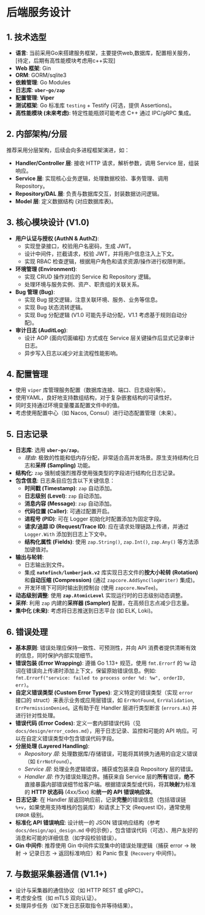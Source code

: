 # 后端服务设计

## 1. 技术选型

*   **语言**: 当前采用Go来搭建服务框架，主要提供web,数据库，配置相关服务，[待定，后期有高性能模块考虑用c++实现]
*   **Web 框架**: Gin
*   **ORM**: GORM/sqlite3
*   **依赖管理**: Go Modules
*   **日志库**: **`uber-go/zap`**
*   **配置管理**: **Viper**
*   **测试框架**: Go 标准库 `testing` + Testify (可选，提供 Assertions)。
*   **高性能模块 (未来考虑)**: 特定性能瓶颈可能考虑 C++ 通过 IPC/gRPC 集成。
  
## 2. 内部架构/分层

推荐采用分层架构，后续会向多进程框架演进，如：

*   **Handler/Controller 层**: 接收 HTTP 请求，解析参数，调用 Service 层，组装响应。
*   **Service 层**: 实现核心业务逻辑，处理数据校验、事务管理、调用 Repository。
*   **Repository/DAL 层**: 负责与数据库交互，封装数据访问逻辑。
*   **Model 层**: 定义数据结构 (对应数据库表)。

## 3. 核心模块设计 (V1.0)

*   **用户认证与授权 (AuthN & AuthZ)**:
    *   实现登录接口，校验用户名密码，生成 JWT。
    *   设计中间件，拦截请求，校验 JWT，并将用户信息注入上下文。
    *   实现 RBAC 检查逻辑，根据用户角色和请求资源/操作进行权限判断。
*   **环境管理 (Environment)**:
    *   实现 CRUD 操作对应的 Service 和 Repository 逻辑。
    *   处理环境与服务实例、资产、职责组的关联关系。
*   **Bug 管理 (Bug)**:
    *   实现 Bug 提交逻辑，注意关联环境、服务、业务等信息。
    *   实现 Bug 状态流转逻辑。
    *   实现 Bug 分配逻辑 (V1.0 可能先手动分配，V1.1 考虑基于规则自动分配)。
*   **审计日志 (AuditLog)**:
    *   设计 AOP (面向切面编程) 方式或在 Service 层关键操作后显式记录审计日志。
    *   异步写入日志以减少对主流程性能影响。

## 4. 配置管理

*   使用 `viper` 库管理服务配置（数据库连接、端口、日志级别等）。
*   使用YAML，良好地支持数组结构，对于复杂嵌套结构的可读性好。
*   同时支持通过环境变量覆盖配置文件中的值。
*   考虑使用配置中心（如 Nacos, Consul）进行动态配置管理（未来）。

## 5. 日志记录

*   **日志库**: 选用 **`uber-go/zap`**。
    *   *理由*: 极致的性能和低内存分配，非常适合高并发场景。原生支持结构化日志和**采样 (Sampling)** 功能。
*   **结构化**: `zap` 强制或强烈推荐使用强类型的字段进行结构化日志记录。
*   **包含信息**: 日志条目应包含以下关键信息：
    *   **时间戳 (Timestamp)**: `zap` 自动添加。
    *   **日志级别 (Level)**: `zap` 自动添加。
    *   **消息内容 (Message)**: `zap` 自动添加。
    *   **代码位置 (Caller)**: 可通过配置开启。
    *   **进程号 (PID)**: 可在 Logger 初始化时配置添加为固定字段。
    *   **请求/追踪 ID (Request/Trace ID)**: 应在请求处理链路上传递，并通过 `Logger.With` 添加到日志上下文中。
    *   **结构化属性 (Fields)**: 使用 `zap.String()`, `zap.Int()`, `zap.Any()` 等方法添加键值对。
*   **输出与轮转**: 
    *   日志输出到文件。
    *   集成 **`natefinch/lumberjack.v2`** 库实现日志文件的**按大小轮转 (Rotation)** 和**自动压缩 (Compression)** (通过 `zapcore.AddSync(logWriter)` 集成)。
    *   开发环境下可同时输出到控制台 (使用 `zapcore.NewTee`)。
*   **动态级别调整**: 使用 **`zap.AtomicLevel`** 实现运行时的日志级别动态调整。
*   **采样**: 利用 `zap` 内建的**采样器 (Sampler)** 配置，在高频日志点减少日志量。
*   **集中化 (未来)**: 考虑将日志推送到日志平台 (如 ELK, Loki)。

## 6. 错误处理

*   **基本原则**: 错误处理应保持一致性、可预测性，并向 API 消费者提供清晰有效的信息，同时保护内部实现细节。
*   **错误包装 (Error Wrapping)**: 遵循 Go 1.13+ 规范，使用 `fmt.Errorf` 的 `%w` 动词在错误向上传递时添加上下文，保留原始错误信息。例如: `fmt.Errorf("service: failed to process order %d: %w", orderID, err)`。
*   **自定义错误类型 (Custom Error Types)**: 定义特定的错误类型（实现 `error` 接口的 struct）来表示业务或应用层错误，如 `ErrNotFound`, `ErrValidation`, `ErrPermissionDenied`。这有助于在 Handler 层进行类型断言 (`errors.As`) 并进行针对性处理。
*   **错误代码 (Error Codes)**: 定义一套内部错误代码（见 `docs/design/error_codes.md`），用于日志记录、监控和可能的 API 响应。可以在自定义错误类型中包含错误代码字段。
*   **分层处理 (Layered Handling)**:
    *   *Repository 层*: 处理数据库/存储错误，可能将其转换为通用的自定义错误（如 `ErrNotFound`）。
    *   *Service 层*: 处理业务逻辑错误，捕获或包装来自 Repository 层的错误。
    *   *Handler 层*: 作为错误处理边界。捕获来自 Service 层的**所有**错误，**绝不**直接暴露内部错误细节给客户端。根据错误类型或代码，将其**映射**为标准的 **HTTP 状态码** (4xx/5xx) 和**统一的 API 错误响应体**。
*   **日志记录**: 在 Handler 层返回响应前，记录**完整**的错误信息（包括错误链 `%+v`，如果使用支持堆栈的包装库）和请求上下文 (Request ID)，通常使用 `ERROR` 级别。
*   **标准化 API 错误响应**: 设计统一的 JSON 错误响应结构（参考 `docs/design/api_design.md` 中的示例），包含错误代码（可选）、用户友好的消息和可能的详细信息（如字段校验错误）。
*   **Gin 中间件**: 推荐使用 Gin 中间件实现集中的错误处理逻辑（捕获 error -> 映射 -> 记录日志 -> 返回标准响应）和 Panic 恢复 (`Recovery` 中间件)。

## 7. 与数据采集器通信 (V1.1+)

*   设计与采集器的通信协议（如 HTTP REST 或 gRPC）。
*   考虑安全性（如 mTLS 双向认证）。
*   处理异步任务（如下发日志获取指令并等待结果）。